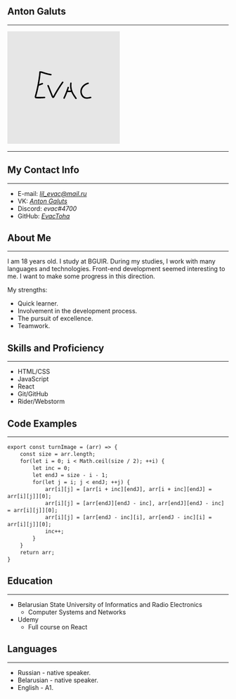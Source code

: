 ## Anton Galuts

---

![logo](./img/logo.png "Logo")

---

## My Contact Info

---

* E-mail: *lil_evac@mail.ru*
* VK: [*Anton Galuts*](https://vk.com/lil_evac)
* Discord: *evac#4700*
* GitHub: [*EvacToha*](https://github.com/EvacToha)

## About Me

---

I am 18 years old. I study at BGUIR. During my studies, I work with many languages and technologies. Front-end development seemed interesting to me. I want to make some progress in this direction.

My strengths:

* Quick learner.
* Involvement in the development process.
* The pursuit of excellence.
* Teamwork.

## Skills and Proficiency

---

* HTML/CSS
* JavaScript
* React
* Git/GitHub
* Rider/Webstorm

## Code Examples

---

```
export const turnImage = (arr) => {
    const size = arr.length;
    for(let i = 0; i < Math.ceil(size / 2); ++i) {
        let inc = 0;
        let endJ = size - i - 1;
        for(let j = i; j < endJ; ++j) {
            arr[i][j] = [arr[i + inc][endJ], arr[i + inc][endJ] = arr[i][j]][0];
            arr[i][j] = [arr[endJ][endJ - inc], arr[endJ][endJ - inc] = arr[i][j]][0];
            arr[i][j] = [arr[endJ - inc][i], arr[endJ - inc][i] = arr[i][j]][0];
            inc++;
        }
    }
    return arr;
}
```

## Education

---

* Belarusian State University of Informatics and Radio Electronics
    + Computer Systems and Networks
* Udemy
    + Full course on React

## Languages

---

* Russian - native speaker.
* Belarusian - native speaker.
* English - A1.
